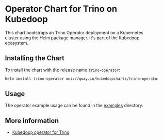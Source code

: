 # Operator Chart for Trino on Kubedoop

This chart bootstraps an Trino Operator deployment on a Kubernetes cluster using the Helm package manager. It's part of the Kubedoop ecosystem.

## Installing the Chart

To install the chart with the release name `trino-operator`:

```bash
helm install trino-operator oci://quay.io/kubedoopcharts/trino-operator
```

## Usage

The operator example usage can be found in the [examples](https://github.com/zncdatadev/trino-operator/tree/main/examples) directory.

## More information

- [Kubedoop operator for Trino](https://github.com/zncdatadev/trino-operator)
